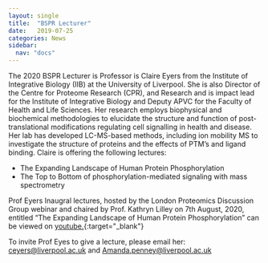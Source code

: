 ```yaml
---
layout: single
title:  "BSPR Lecturer"
date:   2019-07-25
categories: News
sidebar:
  nav: "docs"
---
```


The 2020 BSPR Lecturer is Professor is Claire Eyers from the Institute of Integrative Biology (IIB) at the University of Liverpool. She is also Director of the Centre for Proteome Research (CPR), and Research and is impact lead for the Institute of Integrative Biology and Deputy APVC for the Faculty of Health and Life Sciences. Her research employs biophysical and biochemical methodologies to elucidate the structure and function of post-translational modifications regulating cell signalling in health and disease. Her lab has developed LC-MS-based methods, including ion mobility MS to investigate the structure of proteins and the effects of PTM’s and ligand binding. Claire is offering the following lectures:

* The Expanding Landscape of Human Protein Phosphorylation
* The Top to Bottom of phosphorylation-mediated signaling with mass spectrometry

Prof Eyers Inaugral lectures, hosted by the London Proteomics Discussion Group webinar and chaired by Prof. Kathryn Lilley on 7th August, 2020, entitled “The Expanding Landscape of Human Protein Phosphorylation” can be viewed on [youtube.](https://www.youtube.com/watch?v=D6UIdshbEc4&feature=youtu.be){:target="_blank"}

To invite Prof Eyes to give a lecture, please email her: [ceyers@liverpool.ac.uk](mailto:ceyers@liverpool.ac.uk) and [Amanda.penney@liverpool.ac.uk](mailto:Amanda.penney@liverpool.ac.uk)



